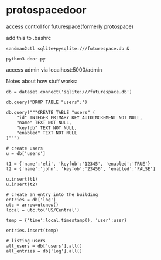 # protospacedoor

access control for futurespace(formerly protospace)

add this to .bashrc

```
sandman2ctl sqlite+pysqlite:///futurespace.db &

python3 door.py
```

access admin via localhost:5000/admin


Notes about how stuff works:
```
db = dataset.connect('sqlite:///futurespace.db')

db.query('DROP TABLE "users";')

db.query("""CREATE TABLE "users" (
    "id" INTEGER PRIMARY KEY AUTOINCREMENT NOT NULL,
    "name" TEXT NOT NULL,
    "keyfob" TEXT NOT NULL,
    "enabled" TEXT NOT NULL
)""")

# create users
u = db['users']

t1 = {'name':'eli', 'keyfob':'12345', 'enabled':'TRUE'}
t2 = {'name':'john', 'keyfob':'23456', 'enabled':'FALSE'}

u.insert(t1)
u.insert(t2)

# create an entry into the building
entries = db['log']
utc = arrow=utcnow()
local = utc.to('US/Central')

temp = {'time':local.timestamp(), 'user':user}

entries.insert(temp)

# listing users 
all_users = db['users'].all()
all_entries = db['log'].all()
```